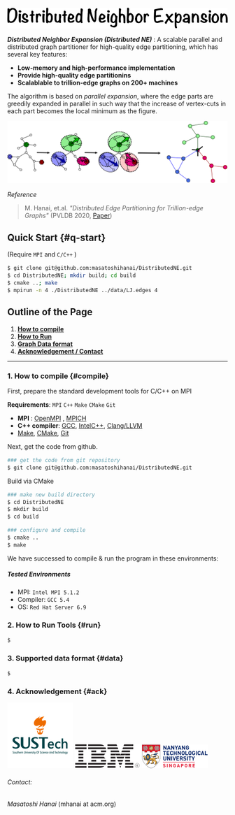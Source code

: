 ![DNE](pics/DNE_logo.png)

__*Distributed Neighbor Expansion (Distributed NE)*__ : A scalable parallel and distributed graph partitioner for high-quality edge partitioning, which has several key features:

- __Low-memory and high-performance implementation__
- __Provide high-quality edge partitionins__
- __Scalablable to trillion-edge graphs on 200+ machines__

The algorithm is based on  _parallel expansion_, where the edge parts are greedily expanded in parallel in such way that the increase of vertex-cuts in each part becomes the local minimum as the figure. 

![expansion](pics/ParallelExpansion.png)

*Reference*    

> M. Hanai, et.al. *"Distributed Edge Partitioning for Trillion-edge Graphs"* (PVLDB 2020, [Paper](https://arxiv.org/pdf/1908.05855.pdf))

## Quick Start {#q-start} 

 (Require `MPI` and `C/C++` )

```bash
$ git clone git@github.com:masatoshihanai/DistributedNE.git
$ cd DistributedNE; mkdir build; cd build
$ cmake ..; make
$ mpirun -n 4 ./DistributedNE ../data/LJ.edges 4
```



## Outline of the Page

1. [__How to compile__](#compile)
2. [__How to Run__](#run)
3. [__Graph Data format__](#data)
4. [__Acknowledgement / Contact__](#ack)

---

### 1. How to compile {#compile}

First, prepare the standard development tools for C/C++ on MPI

__Requirements__: `MPI` `C++`  `Make` `CMake` `Git`

- __MPI__ : [OpenMPI](https://www.open-mpi.org/) , [MPICH](https://www.mpich.org/)
- __C++ compiler__: [GCC](https://gcc.gnu.org/install/), [IntelC++](https://software.intel.com/en-us/c-compilers), [Clang/LLVM](https://clang.llvm.org/index.html)
- [Make](https://www.gnu.org/software/make/), [CMake](https://cmake.org/), [Git](https://git-scm.com/)

Next, get the code from github.

```bash
### get the code from git repository
$ git clone git@github.com:masatoshihanai/DistributedNE.git
```

Build via CMake

```bash
### make new build directory
$ cd DistributedNE
$ mkdir build
$ cd build
```

```bash
### configure and compile
$ cmake ..
$ make
```

We have successed to compile & run the program in these environments:

##### Tested Environments

- MPI:  `Intel MPI 5.1.2`
- Compiler: `GCC 5.4`
- OS: `Red Hat Server 6.9`

### 2. How to Run Tools {#run}

```bash
$
```



### 3. Supported data format {#data}

``` bash
$
```



### 4. Acknowledgement {#ack}

![SUStech](pics/sustech.png)  ![IBM](pics/IBM.png) ![NTU](pics/NTU.png) 

###### Contact: 

_Masatoshi Hanai_ (mhanai at acm.org)